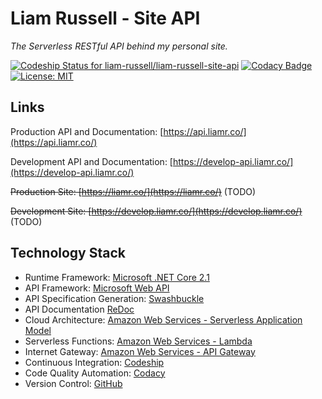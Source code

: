 # Liam Russell - Site API

_The Serverless RESTful API behind my personal site._

[![Codeship Status for liam-russell/liam-russell-site-api](https://app.codeship.com/projects/fbeab620-8f62-0137-273e-7a7d1773aa54/status?branch=master)](https://app.codeship.com/projects/355901)
[![Codacy Badge](https://api.codacy.com/project/badge/Grade/39fcc7aabeac43f7a891a8c278ad7fcb)](https://www.codacy.com?utm_source=github.com&amp;utm_medium=referral&amp;utm_content=liam-russell/liam-russell-site-api&amp;utm_campaign=Badge_Grade)
[![License: MIT](https://img.shields.io/badge/license-MIT-brightgreen)](https://opensource.org/licenses/MIT)

## Links
Production API and Documentation: [https://api.liamr.co/](https://api.liamr.co/)

Development API and Documentation: [https://develop-api.liamr.co/](https://develop-api.liamr.co/)

~~Production Site: [https://liamr.co/](https://liamr.co/)~~ (TODO)

~~Development Site: [https://develop.liamr.co/](https://develop.liamr.co/)~~ (TODO)

## Technology Stack
*   Runtime Framework: [Microsoft .NET Core 2.1](https://dotnet.microsoft.com/)
*   API Framework: [Microsoft Web API](https://docs.microsoft.com/en-us/aspnet/core/web-api/?view=aspnetcore-2.2)
*   API Specification Generation: [Swashbuckle](https://github.com/domaindrivendev/Swashbuckle.AspNetCore)
*   API Documentation [ReDoc](https://github.com/Redocly/redoc)
*   Cloud Architecture: [Amazon Web Services - Serverless Application Model](https://aws.amazon.com/serverless/sam/)
*   Serverless Functions: [Amazon Web Services - Lambda](https://aws.amazon.com/lambda/)
*   Internet Gateway: [Amazon Web Services - API Gateway](https://aws.amazon.com/api-gateway/)
*   Continuous Integration: [Codeship](https://codeship.com/)
*   Code Quality Automation: [Codacy](https://www.codacy.com/)
*   Version Control: [GitHub](https://github.com/)
